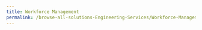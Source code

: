 ```yaml
---
title: Workforce Management
permalink: /browse-all-solutions-Engineering-Services/Workforce-Management
---
```


